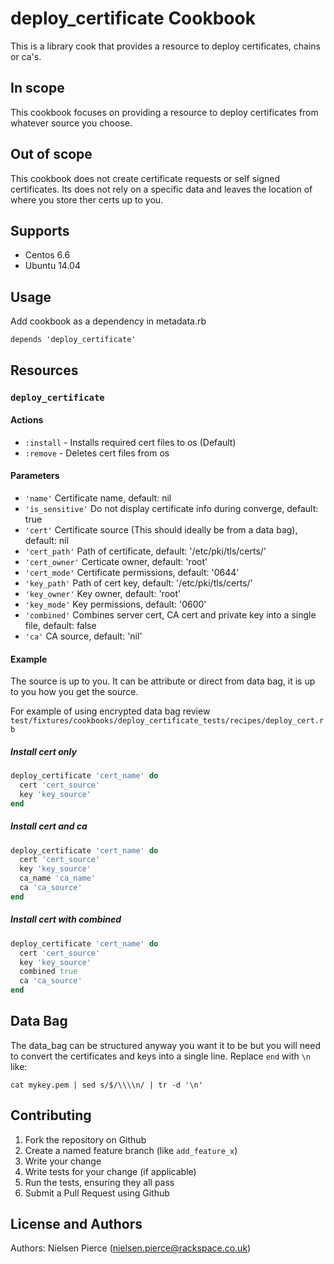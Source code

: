 deploy_certificate Cookbook
===========================

This is a library cook that provides a resource to deploy certificates, chains or ca's.  


## In scope  

This cookbook focuses on providing a resource to deploy certificates from whatever source you choose. 

## Out of scope

This cookbook does not create certificate requests or self signed certificates. Its does not rely on a specific data and leaves the location of where you store ther certs up to you.
 


Supports
------------
* Centos 6.6
* Ubuntu 14.04


Usage
-----
Add cookbook as a dependency in metadata.rb  

`depends 'deploy_certificate'`


## Resources

### `deploy_certificate`  

#### Actions


* `:install` - Installs required cert files to os (Default)
* `:remove` - Deletes cert files from os

#### Parameters  

* `'name'` Certificate name, default: nil
* `'is_sensitive'` Do not display certificate info during converge, default: true
* `'cert'` Certificate source (This should ideally be from a data bag), default: nil
* `'cert_path'` Path of certificate, default: '/etc/pki/tls/certs/'
* `'cert_owner'` Certicate owner, default: 'root'
* `'cert_mode'` Certificate permissions, default: '0644'
* `'key_path'` Path of cert key, default: '/etc/pki/tls/certs/'
* `'key_owner'` Key owner, default: 'root'
* `'key_mode'` Key permissions, default: '0600'
* `'combined'` Combines server cert, CA cert and private key into a single file, default: false
* `'ca'` CA source, default: 'nil'


#### Example  

The source is up to you. It can be attribute or direct from data bag, it is up to you how you get the source.  

For example of using encrypted data bag review `test/fixtures/cookbooks/deploy_certificate_tests/recipes/deploy_cert.rb`  

##### Install cert only  

```ruby
deploy_certificate 'cert_name' do
  cert 'cert_source'
  key 'key_source'
end
```  

##### Install cert and ca  

```ruby
deploy_certificate 'cert_name' do
  cert 'cert_source'
  key 'key_source'
  ca_name 'ca_name'
  ca 'ca_source'
end
```

##### Install cert with combined  

```ruby
deploy_certificate 'cert_name' do
  cert 'cert_source'
  key 'key_source'
  combined true
  ca 'ca_source'
end
```

Data Bag
--------

The data_bag can be structured anyway you want it to be but you will need to convert the certificates and keys into a single line. Replace `end` with `\n` like:

`cat mykey.pem | sed s/$/\\\\n/ | tr -d '\n'`

Contributing
------------

1. Fork the repository on Github  
2. Create a named feature branch (like `add_feature_x`)  
3. Write your change  
4. Write tests for your change (if applicable)  
5. Run the tests, ensuring they all pass  
6. Submit a Pull Request using Github  

License and Authors
-------------------
Authors: Nielsen Pierce (nielsen.pierce@rackspace.co.uk)

